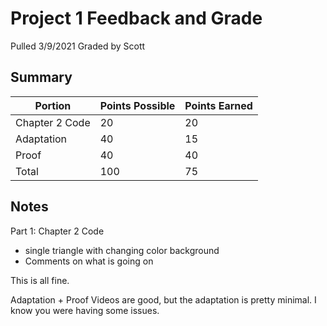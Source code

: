 # Project 1 Feedback and Grade
Pulled 3/9/2021
Graded by Scott

## Summary

| Portion             | Points Possible | Points Earned |
|---------------------|-----------------|---------------|
| Chapter 2 Code      | 20              |          20   |
| Adaptation          | 40              |          15   |
| Proof               | 40              |          40   |
| Total               | 100             |          75   |

## Notes

Part 1: Chapter 2 Code
* single triangle with changing color background
* Comments on what is going on

This is all fine.

Adaptation + Proof
Videos are good, but the adaptation is pretty minimal. I know you were having some issues.


